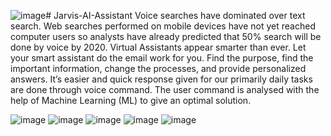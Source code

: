 ![image](https://github.com/ashish910/Jarvis-AI-Assistant/assets/52947578/c06cf4f2-c4b4-4591-8268-89e646ff4ba5)# Jarvis-AI-Assistant
Voice searches have dominated over text search. Web searches performed on mobile devices have not yet reached computer users so analysts have already predicted that 50% search will be done by voice by 2020. Virtual Assistants appear smarter than ever. Let your smart assistant do the email work for you. Find the purpose, find the important information, change the processes, and provide personalized answers. It’s easier and quick response given for our primarily daily tasks are done through voice command. The user command is analysed with the help of Machine Learning (ML) to give an optimal solution.

![image](https://github.com/ashish910/Jarvis-AI-Assistant/assets/52947578/56167f82-7b32-48f5-a7f3-8101f13db6e6)
![image](https://github.com/ashish910/Jarvis-AI-Assistant/assets/52947578/3b9dd9cf-3259-482b-b732-153620d7de8d)
![image](https://github.com/ashish910/Jarvis-AI-Assistant/assets/52947578/d5ae328b-e251-4e40-814e-a7d9f93cc78d)
![image](https://github.com/ashish910/Jarvis-AI-Assistant/assets/52947578/cbfcf4c0-5318-47b4-b516-9e3708923179)
![image](https://github.com/ashish910/Jarvis-AI-Assistant/assets/52947578/99cea4e7-fdd8-4bd1-a35c-28f7b733ce63)
